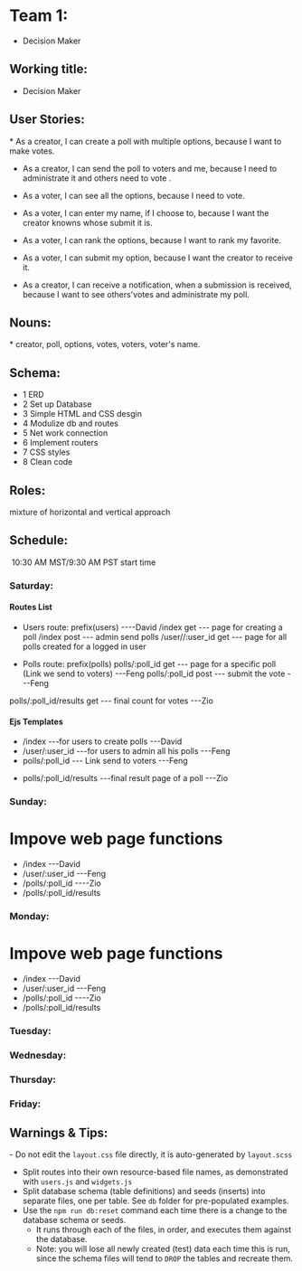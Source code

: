 # Team 1: 

* Decision Maker
​
## Working title: 

* Decision Maker
​
## User Stories:

​* As a creator, I can create a poll with multiple options, because I want to make votes.

* As a creator, I can send the poll to voters and me, because I need to administrate it and others need to vote .

* As a voter, I can see all the options, because I need to vote.

* As a voter, I can enter my name, if I choose to, because I want the creator knowns whose submit it is.

* As a voter, I can rank the options, because I want to rank my favorite.

* As a voter, I  can submit my option, because I want the creator to receive it. 

* As a creator, I can receive a notification, when a submission is received, because I want to see others'votes and administrate my poll.
​
## Nouns:

​* creator, poll, options, votes, voters, voter's name.
​
## Schema:

* 1 ERD
* 2 Set up Database
* 3 Simple HTML and CSS desgin
* 4 Modulize db and routes 
* 5 Net work connection
* 6 Implement routers
* 7 CSS styles
* 8 Clean code
​
## Roles:

mixture of horizontal and vertical approach
​
## Schedule:
​
10:30 AM MST/9:30 AM PST start time

### Saturday:

#### Routes List
* Users route: prefix(users)  ----David
/index              get  --- page for creating a poll
/index              post --- admin send polls
/user//:user_id           get  --- page for all polls created for a logged in user

* Polls route: prefix(polls)
polls/:poll_id               get  --- page for a specific poll (Link we send to voters)   ---Feng
polls/:poll_id               post --- submit the vote  ---Feng
<!-- polls/:poll_id/guest_name    get ---for user to see one submission ---Zio -->
polls/:poll_id/results        get --- final count for votes ---Zio

#### Ejs Templates
* /index                      ---for users to create polls  ---David
* /user/:user_id              ---for users to admin all his polls ---Feng
* polls/:poll_id              --- Link send to voters ---Feng
<!-- * polls/:poll_id/submission_id   ---for user to see one submission  -->
* polls/:poll_id/results       ---final result page of a poll  ---Zio

### Sunday:

# Impove web page functions
* /index                     ---David
* /user/:user_id             ---Feng
* /polls/:poll_id            ----Zio
* /polls/:poll_id/results

### Monday:

# Impove web page functions
* /index                     ---David
* /user/:user_id             ---Feng
* /polls/:poll_id            ----Zio
* /polls/:poll_id/results

### Tuesday:

### Wednesday:

### Thursday:

### Friday:


## Warnings & Tips:
​- Do not edit the `layout.css` file directly, it is auto-generated by `layout.scss`
- Split routes into their own resource-based file names, as demonstrated with `users.js` and `widgets.js`
- Split database schema (table definitions) and seeds (inserts) into separate files, one per table. See `db` folder for pre-populated examples. 
- Use the `npm run db:reset` command each time there is a change to the database schema or seeds. 
  - It runs through each of the files, in order, and executes them against the database. 
  - Note: you will lose all newly created (test) data each time this is run, since the schema files will tend to `DROP` the tables and recreate them.
